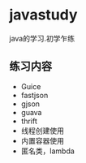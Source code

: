 # javastudy
java的学习.初学乍练

## 练习内容

* Guice
* fastjson
* gjson
* guava
* thrift
* 线程创建使用
* 内置容器使用
* 匿名类，lambda
